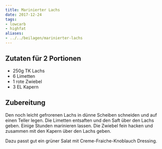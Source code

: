 ```yaml
---
title: Marinierter Lachs
date: 2017-12-24
tags:
- lowcarb
- highfat
aliases:
- ../../beilagen/marinierter-lachs
---
```


## Zutaten für 2 Portionen
- 250g  TK Lachs
- 6     Limetten
- 1     rote Zwiebel
- 3 EL  Kapern

## Zubereitung
Den noch leicht gefrorenen Lachs in dünne Scheiben schneiden und auf einen Teller legen. Die Limetten entsaften und den Saft über den Lachs geben. Einige Stunden marinieren lassen.
Die Zwiebel fein hacken und zusammen mit den Kapern über den Lachs geben.

Dazu passt gut ein grüner Salat mit Creme-Fraiche-Knoblauch Dressing.
